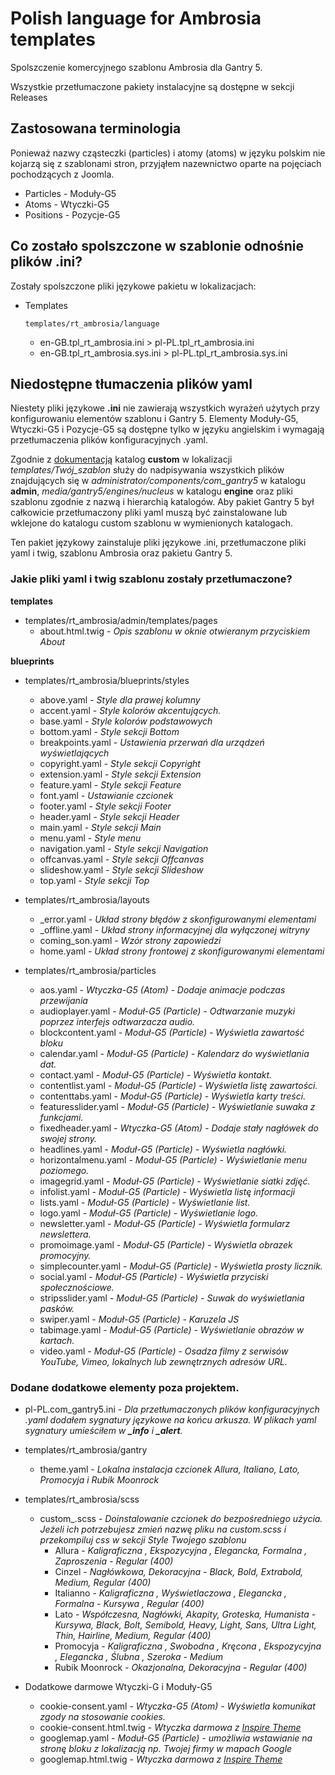 # Polish language for Ambrosia templates

Spolszczenie komercyjnego szablonu Ambrosia dla Gantry 5.

Wszystkie przetłumaczone pakiety instalacyjne są dostępne w sekcji Releases

## Zastosowana terminologia

Ponieważ nazwy cząsteczki (particles) i atomy (atoms) w języku polskim nie kojarzą się z szablonami stron, przyjąłem nazewnictwo oparte na pojęciach pochodzących z Joomla.

* Particles - Moduły-G5
* Atoms - Wtyczki-G5
* Positions - Pozycje-G5

## Co zostało spolszczone w szablonie odnośnie plików .ini?

Zostały spolszczone pliki językowe pakietu w lokalizacjach:

* Templates

  `templates/rt_ambrosia/language`

  * en-GB.tpl_rt_ambrosia.ini > pl-PL.tpl_rt_ambrosia.ini
  * en-GB.tpl_rt_ambrosia.sys.ini > pl-PL.tpl_rt_ambrosia.sys.ini

## Niedostępne tłumaczenia plików yaml

Niestety pliki językowe **.ini** nie zawierają wszystkich wyrażeń użytych przy konfigurowaniu elementów szablonu i Gantry 5. Elementy Moduły-G5, Wtyczki-G5 i Pozycje-G5 są dostępne tylko w języku angielskim i wymagają przetłumaczenia plików konfiguracyjnych .yaml.

Zgodnie z [dokumentacją](https://docs.gantry.org/gantry5/advanced/customizing-theme-files#theme-directory-matrix) katalog **custom** w lokalizacji *templates/Twój_szablon* służy do nadpisywania wszystkich plików znajdujących się w *administrator/components/com_gantry5* w katalogu **admin**, *media/gantry5/engines/nucleus* w katalogu **engine** oraz pliki szablonu zgodnie z nazwą i hierarchią katalogów. Aby pakiet Gantry 5 był całkowicie przetłumaczony pliki yaml muszą być zainstalowane lub wklejone do katalogu custom szablonu w wymienionych katalogach.

Ten pakiet językowy zainstaluje pliki językowe .ini, przetłumaczone pliki yaml i twig, szablonu Ambrosia oraz pakietu Gantry 5.

### Jakie pliki yaml i twig szablonu zostały przetłumaczone?

**templates**

* templates/rt_ambrosia/admin/templates/pages
  * about.html.twig - *Opis szablonu w oknie otwieranym przyciskiem About*

**blueprints**

* templates/rt_ambrosia/blueprints/styles
  * above.yaml - *Style dla prawej kolumny*
  * accent.yaml - *Style kolorów akcentujących.*
  * base.yaml - *Style kolorów podstawowych*
  * bottom.yaml - *Style sekcji Bottom*
  * breakpoints.yaml - *Ustawienia przerwań dla urządzeń wyświetlających*
  * copyright.yaml - *Style sekcji Copyright*
  * extension.yaml - *Style sekcji Extension*
  * feature.yaml - *Style sekcji Feature*
  * font.yaml - *Ustawianie czcionek*
  * footer.yaml - *Style sekcji Footer*
  * header.yaml - *Style sekcji Header*
  * main.yaml - *Style sekcji Main*
  * menu.yaml - *Style menu*
  * navigation.yaml - *Style sekcji Navigation*
  * offcanvas.yaml - *Style sekcji Offcanvas*
  * slideshow.yaml - *Style sekcji Slideshow*
  * top.yaml - *Style sekcji Top*

* templates/rt_ambrosia/layouts
  * _error.yaml - *Układ strony błędów z skonfigurowanymi elementami*
  * _offline.yaml - *Układ strony informacyjnej dla wyłączonej witryny*
  * coming_son.yaml - *Wzór strony zapowiedzi*
  * home.yaml - *Układ strony frontowej z skonfigurowanymi elementami*

* templates/rt_ambrosia/particles
  * aos.yaml - *Wtyczka-G5 (Atom) - Dodaje animacje podczas przewijania*
  * audioplayer.yaml - *Moduł-G5 (Particle) - Odtwarzanie muzyki poprzez interfejs odtwarzacza audio.*
  * blockcontent.yaml - *Moduł-G5 (Particle) - Wyświetla zawartość bloku*
  * calendar.yaml - *Moduł-G5 (Particle) - Kalendarz do wyświetlania dat.*
  * contact.yaml - *Moduł-G5 (Particle) - Wyświetla kontakt.*
  * contentlist.yaml - *Moduł-G5 (Particle) - Wyświetla listę zawartości.*
  * contenttabs.yaml - *Moduł-G5 (Particle) - Wyświetla karty treści.*
  * featuresslider.yaml - *Moduł-G5 (Particle) - Wyświetlanie suwaka z funkcjami.*
  * fixedheader.yaml - *Wtyczka-G5 (Atom) - Dodaje stały nagłówek do swojej strony.*
  * headlines.yaml - *Moduł-G5 (Particle) - Wyświetla nagłówki.*
  * horizontalmenu.yaml - *Moduł-G5 (Particle) - Wyświetlanie menu poziomego.*
  * imagegrid.yaml - *Moduł-G5 (Particle) - Wyświetlanie siatki zdjęć.*
  * infolist.yaml - *Moduł-G5 (Particle) - Wyświetla listę informacji*
  * lists.yaml - *Moduł-G5 (Particle) - Wyświetlanie list.*
  * logo.yaml - *Moduł-G5 (Particle) - Wyświetlanie logo.*
  * newsletter.yaml - *Moduł-G5 (Particle) - Wyświetla formularz newslettera.*
  * promoimage.yaml - *Moduł-G5 (Particle) - Wyświetla obrazek promocyjny.*
  * simplecounter.yaml - *Moduł-G5 (Particle) - Wyświetla prosty licznik.*
  * social.yaml - *Moduł-G5 (Particle) - Wyświetla przyciski społecznościowe.*
  * stripsslider.yaml - *Moduł-G5 (Particle) - Suwak do wyświetlania pasków.*
  * swiper.yaml - *Moduł-G5 (Particle) - Karuzela JS*
  * tabimage.yaml - *Moduł-G5 (Particle) - Wyświetlanie obrazów w kartach.*
  * video.yaml - *Moduł-G5 (Particle) - Osadza filmy z serwisów YouTube, Vimeo, lokalnych lub zewnętrznych adresów URL.*

### Dodane dodatkowe elementy poza projektem.

* pl-PL.com_gantry5.ini - *Dla przetłumaczonych plików konfiguracyjnych .yaml dodałem sygnatury językowe na końcu arkusza. W plikach yaml sygnatury umieściłem w **_info** i **_alert**.*

* templates/rt_ambrosia/gantry
  * theme.yaml - *Lokalna instalacja czcionek Allura, Italiano, Lato, Promocyja i Rubik Moonrock*

* templates/rt_ambrosia/scss
  * custom_.scss - *Doinstalowanie czcionek do bezpośredniego użycia. Jeżeli ich potrzebujesz zmień nazwę pliku na custom.scss i przekompiluj css w sekcji Style Twojego szablonu*
    * Allura - 	*Kaligraficzna , Ekspozycyjna , Elegancka, Formalna , Zaproszenia - Regular (400)*
    * Cinzel - *Nagłówkowa, Dekoracyjna - Black, Bold, Extrabold, Medium, Regular (400)*
    * Italianno - *Kaligraficzna , Wyświetlaczowa , Elegancka , Formalna - Kursywa , Regular (400)*
    * Lato - *Współczesna, Nagłówki, Akapity, Groteska, Humanista - Kursywa, Black, Bolt, Semibold, Heavy, Light, Sans, Ultra Light, Thin, Hairline, Medium, Regular (400)*
    * Promocyja - *Kaligraficzna , Swobodna , Kręcona , Ekspozycyjna , Elegancka , Ślubna , Szeroka - Medium*
    * Rubik Moonrock - *Okazjonalna, Dekoracyjna - Regular (400)*

* Dodatkowe darmowe Wtyczki-G i Moduły-G5
  * cookie-consent.yaml - *Wtyczka-G5 (Atom) - Wyświetla komunikat zgody na stosowanie cookies.*
  * cookie-consent.html.twig - *Wtyczka darmowa z [Inspire Theme](https://www.inspiretheme.com/documentation/gantry5-particles/cookie-consent)*
  * googlemap.yaml - *Moduł-G5 (Particle) - umożliwia wstawianie na stronę bloku z lokalizacją np. Twojej firmy w mapach Google*
  * googlemap.html.twig - *Wtyczka darmowa z [Inspire Theme](https://www.inspiretheme.com/documentation/gantry5-particles/google-maps)*
